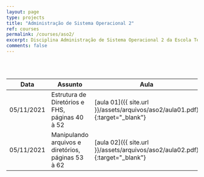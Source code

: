 ```yaml
---
layout: page
type: projects
title: "Administração de Sistema Operacional 2"
ref: courses
permalink: /courses/aso2/
excerpt: Disciplina Administração de Sistema Operacional 2 da Escola Técnica Estadual Governador Eduardo Campos, São bento do Una-PE.
comments: false
---
```

<br/>

<br/>

| Data | Assunto | Aula |
| -- | ------------ | --- |
| 05/11/2021 | Estrutura de Diretórios e FHS, páginas 40 à 52 | [aula 01]({{ site.url }}/assets/arquivos/aso2/aula01.pdf){:target="_blank"} |
| 05/11/2021 | Manipulando arquivos e diretórios, páginas 53 à 62 | [aula 02]({{ site.url }}/assets/arquivos/aso2/aula02.pdf){:target="_blank"} |
